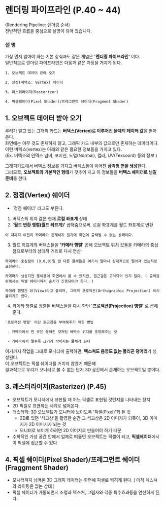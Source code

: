 렌더링 파이프라인 (P.40 ~ 44)
===
(Rendering Pipeline: 렌더링 순서)<br/>
전반적인 흐름을 중심으로 설명이 되어 있습니다.

### 설 명
가장 먼저 알아야 하는 기본 상식과도 같은 개념은 **'렌더링 파이프라인'** 이다.   
일반적으로 렌더링 파이프라인은 다음과 같은 과정을 거치게 된다.
```
1. 오브젝트 데이터 받아 오기

2. 정점(버텍스: Vertex) 쉐이더

3. 래스터라이져(Rasterizer)

4. 픽셀쉐이더(Pixel Shader)/프레그먼트 쉐이더(Fragment Shader)
```


## 1. 오브젝트 데이터 받아 오기

우리가 알고 있는 그래픽 카드는 **버텍스(Vertex)로 이루어진 물체의 데이터 값**을 받아온다.  
화면에는 아무 것도 존재하지 않고, 그래픽 카드 내부의 값으로만 존재하는 데이터이다.  
이런 버텍스(vertex)는 아래와 같은 필요한 정보들을 가지고 있다.  
(Ex. 버텍스의 인덱스 넘버, 포지션, 노멀(Normal), 컬러, UV(Texcoord) 등의 정보 )  

그래픽카드에서 버텍스 정보를 가지고 버텍스들이 이어진 **삼각형 면을 생성**한다.  
그러므로, **오브젝트의 기본적인 형태**가 갖추어 지고 이 정보들을 **버텍스 쉐이더로 넘길 준비**를 한다.


## 2. 정점(Vertex) 쉐이더
- '정점 쉐이더' 라고도 부른다.

1. 버텍스의 위치 값은 현재 **로컬 좌표계** 상태
2. **'월드 변환 행렬(월드 좌표계)'**  곱해줌으로써, 로컬 좌표계를 월드 좌표계로 변환
```
이 때까지 여전히 카메라가 존재하지 않기에 화면에 출력될 수 없는 상태이다.
```
3. 월드 좌표계의 버텍스들을 **'카메라 행렬'**  곱해 오브젝트 위치 값들을 카메라의 중심점으로부터의 상대적 거리로 다시 연산
```
카메라의 중심점이 (0,0,0)일 땐 다른 물체들은 여기서 얼마나 상대적으로 떨어져 있는지로 표현된다.

카메라가 생성되면 물체들이 화면에서 볼 수 있지만, 원근감은 고려되어 있지 않다. ( 출력을 위해서는 픽셀 쉐이더까지 순서가 진행되어야 한다. )

카메라 행렬은 뷰(View)라고 불리며, 그래픽 프로젝션(Orthographic Projection) 이라 불리기도 한다.
```
4. 카메라 행렬로 정렬된 버텍스들을 다시 한번 **'프로젝션(Projection) 행렬'** 로 곱해준다.
```
'프로젝션 행렬' 이란 원근감을 부여해주기 위한 방법

 - 카메라에서 먼 곳은 좁혀진 것처럼 버텍스 위치를 조정해주는 것
 
 - 카메라에서 멀수록 크기가 작아지는 물체가 된다
```

여기까지 작업을 그대로 모니터에 출력하면, **텍스쳐도 음영도 없는 폴리곤 덩어리**가 생성된다.  
이 오브젝트는 픽셀 쉐이더를 거치지 않았기 때문에  
결과적으로 우리가 모니터로 볼 수 없는 단지 3D 공간에서 존재하는 오브젝트일 뿐이다.

## 3. 래스터라이저(Rasterizer) (P.45)
- 오브젝트가 모니터에서 표현될 때 어느 픽셀로 표현될 것인지를 나타내는 장치
- 2D 픽셀로 표현되는 세계로 넘어온다.
- 래스터화: 3D 오브젝트가 모니터에 보이도록 '픽셀(Pixel)'화 된 것
  - 3D로 있던 '석고상'을 촬영한 순간 그 석고상은 2D 이미지가 되듯이, 3D 이미지가 2D 이미지가 되는 것
  - 모니터로 보이게 하려면 2D 이미지로 만들어야 하기 때문
- 수학적인 가상 공간 안에서 입체로 떠돌던 오브젝트는 픽셀이 되고, **픽셀쉐이더**에서 이 픽셀에 접근할 수 있다

## 4. 픽셀 쉐이더(Pixel Shader)/프레그먼트 쉐이더(Fraggment Shader)
- 모니터까지 넘어온 3D 그래픽 데이터는 화면에 픽셀로 찍히게 된다. ( 아직 텍스쳐와 라이팅은 없는 상태 )
- 픽셀 쉐이더가 가동되면서 조명과 텍스쳐, 그림자와 각종 특수효과등을 연산하게 된다.
